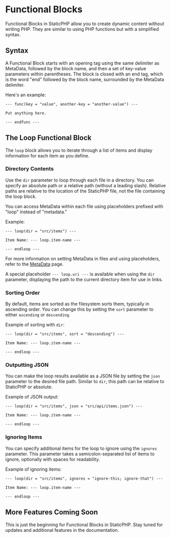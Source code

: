 # Functional Blocks

Functional Blocks in StaticPHP allow you to create dynamic content without writing PHP. They are similar to using PHP functions but with a simplified syntax.

## Syntax

A Functional Block starts with an opening tag using the same delimiter as MetaData, followed by the block name, and then a set of key-value parameters within parentheses. The block is closed with an end tag, which is the word "end" followed by the block name, surrounded by the MetaData delimiter.

Here's an example:

```plaintext
--- func(key = "value", another-key = "another-value") ---

Put anything here.

--- endfunc ---
```

## The Loop Functional Block

The `loop` block allows you to iterate through a list of items and display information for each item as you define.

### Directory Contents

Use the `dir` parameter to loop through each file in a directory. You can specify an absolute path or a relative path (without a leading slash). Relative paths are relative to the location of the StaticPHP file, not the file containing the loop block.

You can access MetaData within each file using placeholders prefixed with "loop" instead of "metadata."

Example:

```plaintext
--- loop(dir = "src/items") ---

Item Name: --- loop.item-name ---

--- endloop ---
```

For more information on setting MetaData in files and using placeholders, refer to the [MetaData](MetaData.md) page.

A special placeholder `--- loop.uri ---` is available when using the `dir` parameter, displaying the path to the current directory item for use in links.

### Sorting Order

By default, items are sorted as the filesystem sorts them, typically in ascending order. You can change this by setting the `sort` parameter to either `ascending` or `descending`.

Example of sorting with `dir`:

```plaintext
--- loop(dir = "src/items", sort = "descending") ---

Item Name: --- loop.item-name ---

--- endloop ---
```

### Outputting JSON

You can make the loop results available as a JSON file by setting the `json` parameter to the desired file path. Similar to `dir`, this path can be relative to StaticPHP or absolute.

Example of JSON output:

```plaintext
--- loop(dir = "src/items", json = "src/api/items.json") ---

Item Name: --- loop.item-name ---

--- endloop ---
```

### Ignoring Items

You can specify additional items for the loop to ignore using the `ignores` parameter. This parameter takes a semicolon-separated list of items to ignore, optionally with spaces for readability.

Example of ignoring items:

```plaintext
--- loop(dir = "src/items", ignores = "ignore-this; ignore-that") ---

Item Name: --- loop.item-name ---

--- endloop ---
```

## More Features Coming Soon

This is just the beginning for Functional Blocks in StaticPHP. Stay tuned for updates and additional features in the documentation.

